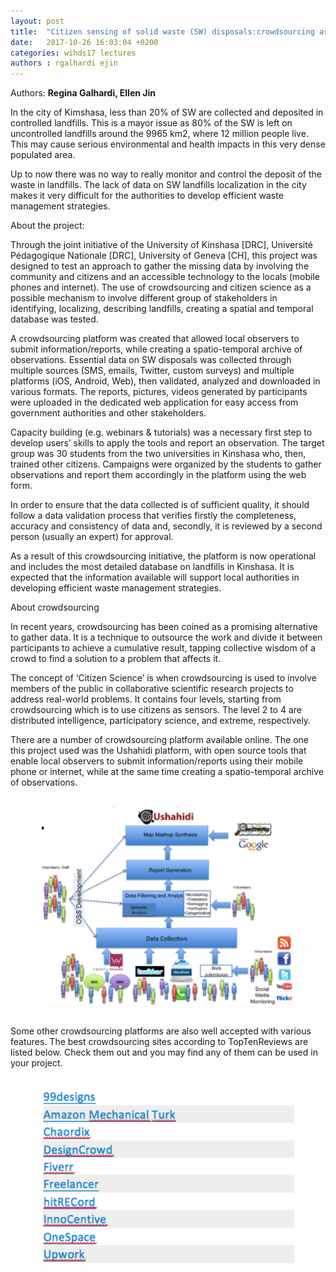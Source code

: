 ```yaml
---
layout: post
title:  "Citizen sensing of solid waste (SW) disposals:crowdsourcing as tool supporting waste management in a developing country"
date:   2017-10-26 16:03:04 +0200
categories: wihds17 lectures
authors : rgalhardi ejin
---
```

Authors: **Regina Galhardi, Ellen Jin**

In the city of Kimshasa, less than 20% of SW are collected and deposited in controlled landfills. This is a mayor issue as 80% of the SW is left on uncontrolled landfills around the 9965 km2, where 12 million people live.  This may cause serious environmental and health impacts in this very dense populated area.

Up to now there was no way to really monitor and control the deposit of the waste in landfills.  The lack of data on SW landfills localization in the city makes it very difficult for the authorities to develop efficient waste management strategies. 

About the project:

Through the joint initiative of the University of Kinshasa [DRC], Université Pédagogique Nationale [DRC], University of Geneva [CH], this project was designed to test an approach to gather the missing data by involving the community and citizens and an accessible technology to the locals (mobile phones and internet).  The use of crowdsourcing and citizen science as a possible mechanism to involve different group of stakeholders in identifying, localizing, describing landfills, creating a spatial and temporal database was tested.

A crowdsourcing platform was created that allowed local observers to submit information/reports, while creating a spatio-temporal archive of observations. Essential data on SW disposals was collected through multiple sources (SMS, emails, Twitter, custom surveys) and multiple platforms (iOS, Android, Web), then validated, analyzed and downloaded in various formats. The reports, pictures, videos generated by participants were uploaded in the dedicated web application for easy access from government authorities and other stakeholders.

Capacity building (e.g. webinars & tutorials) was a necessary first step to develop users’ skills to apply the tools and report an observation. The target group was 30 students from the two universities in Kinshasa who, then, trained other citizens. Campaigns were organized by the students to gather observations and report them accordingly in the platform using the web form. 

In order to ensure that the data collected is of sufficient quality, it should follow a data validation process that verifies firstly the completeness, accuracy and consistency of data and, secondly, it is reviewed by a second person (usually an expert) for approval.

As a result of this crowdsourcing initiative, the platform is now operational and includes the most detailed database on landfills in Kinshasa. It is expected that the information available will support local authorities in developing efficient waste management strategies. 

About crowdsourcing

In recent years, crowdsourcing has been coined as a promising alternative to gather data. It is a technique to outsource the work and divide it between participants to achieve a cumulative result, tapping collective wisdom of a crowd to find a solution to a problem that affects it. 

The concept of ‘Citizen Science’ is when crowdsourcing is used to involve members of the public in collaborative scientific research projects to address real-world problems. It contains four levels, starting from crowdsourcing which is to use citizens as sensors. The level 2 to 4 are distributed intelligence, participatory science, and extreme, respectively.

There are a number of crowdsourcing platform available online. The one this project used was the Ushahidi platform, with open source tools that enable local observers to submit information/reports using their mobile phone or internet, while at the same time creating a spatio-temporal archive of observations.

<br>
<center><img src="/images/Ushahidi structure.png" alt="" width="80%"></center>
<br>

Some other crowdsourcing platforms are also well accepted with various features. The best crowdsourcing sites according to TopTenReviews are listed below. Check them out and you may find any of them can be used in your project. 

<br>
<center><img src="/images/Crowdsourcing platforms.png" alt="" width="80%"></center>
<br>
